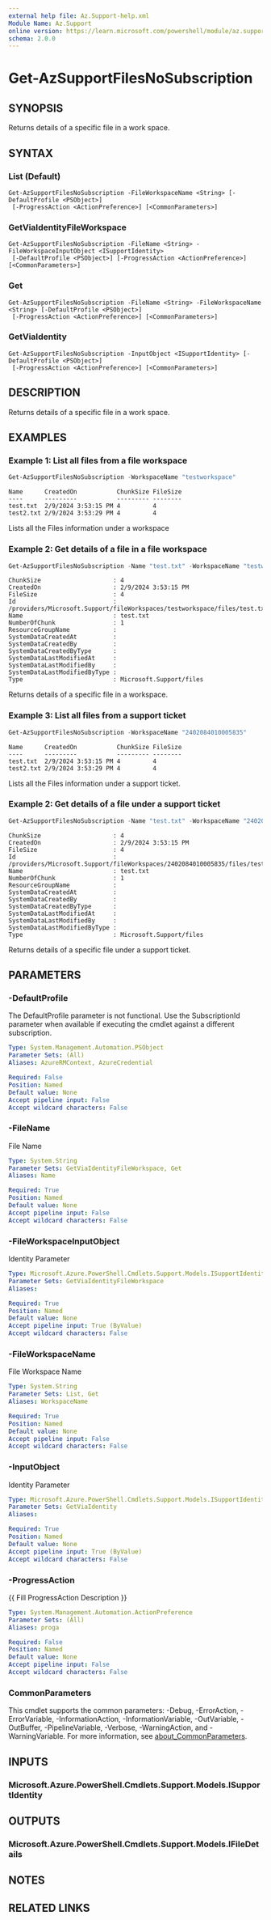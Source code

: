 ```yaml
---
external help file: Az.Support-help.xml
Module Name: Az.Support
online version: https://learn.microsoft.com/powershell/module/az.support/get-azsupportfilesnosubscription
schema: 2.0.0
---
```


# Get-AzSupportFilesNoSubscription

## SYNOPSIS
Returns details of a specific file in a work space.

## SYNTAX

### List (Default)
```
Get-AzSupportFilesNoSubscription -FileWorkspaceName <String> [-DefaultProfile <PSObject>]
 [-ProgressAction <ActionPreference>] [<CommonParameters>]
```

### GetViaIdentityFileWorkspace
```
Get-AzSupportFilesNoSubscription -FileName <String> -FileWorkspaceInputObject <ISupportIdentity>
 [-DefaultProfile <PSObject>] [-ProgressAction <ActionPreference>] [<CommonParameters>]
```

### Get
```
Get-AzSupportFilesNoSubscription -FileName <String> -FileWorkspaceName <String> [-DefaultProfile <PSObject>]
 [-ProgressAction <ActionPreference>] [<CommonParameters>]
```

### GetViaIdentity
```
Get-AzSupportFilesNoSubscription -InputObject <ISupportIdentity> [-DefaultProfile <PSObject>]
 [-ProgressAction <ActionPreference>] [<CommonParameters>]
```

## DESCRIPTION
Returns details of a specific file in a work space.

## EXAMPLES

### Example 1: List all files from a file workspace
```powershell
Get-AzSupportFilesNoSubscription -WorkspaceName "testworkspace"
```

```output
Name      CreatedOn           ChunkSize FileSize
----      ---------           --------- --------
test.txt  2/9/2024 3:53:15 PM 4         4
test2.txt 2/9/2024 3:53:29 PM 4         4
```

Lists all the Files information under a workspace

### Example 2: Get details of a file in a file workspace
```powershell
Get-AzSupportFilesNoSubscription -Name "test.txt" -WorkspaceName "testworkspace"
```

```output
ChunkSize                    : 4
CreatedOn                    : 2/9/2024 3:53:15 PM
FileSize                     : 4
Id                           : /providers/Microsoft.Support/fileWorkspaces/testworkspace/files/test.txt
Name                         : test.txt
NumberOfChunk                : 1
ResourceGroupName            :
SystemDataCreatedAt          :
SystemDataCreatedBy          :
SystemDataCreatedByType      :
SystemDataLastModifiedAt     :
SystemDataLastModifiedBy     :
SystemDataLastModifiedByType :
Type                         : Microsoft.Support/files
```

Returns details of a specific file in a workspace.

### Example 3: List all files from a support ticket
```powershell
Get-AzSupportFilesNoSubscription -WorkspaceName "2402084010005835"
```

```output
Name      CreatedOn           ChunkSize FileSize
----      ---------           --------- --------
test.txt  2/9/2024 3:53:15 PM 4         4
test2.txt 2/9/2024 3:53:29 PM 4         4
```

Lists all the Files information under a support ticket.

### Example 2: Get details of a file under a support ticket
```powershell
Get-AzSupportFilesNoSubscription -Name "test.txt" -WorkspaceName "2402084010005835"
```

```output
ChunkSize                    : 4
CreatedOn                    : 2/9/2024 3:53:15 PM
FileSize                     : 4
Id                           : /providers/Microsoft.Support/fileWorkspaces/2402084010005835/files/test.txt
Name                         : test.txt
NumberOfChunk                : 1
ResourceGroupName            :
SystemDataCreatedAt          :
SystemDataCreatedBy          :
SystemDataCreatedByType      :
SystemDataLastModifiedAt     :
SystemDataLastModifiedBy     :
SystemDataLastModifiedByType :
Type                         : Microsoft.Support/files
```

Returns details of a specific file under a support ticket.

## PARAMETERS

### -DefaultProfile
The DefaultProfile parameter is not functional.
Use the SubscriptionId parameter when available if executing the cmdlet against a different subscription.

```yaml
Type: System.Management.Automation.PSObject
Parameter Sets: (All)
Aliases: AzureRMContext, AzureCredential

Required: False
Position: Named
Default value: None
Accept pipeline input: False
Accept wildcard characters: False
```

### -FileName
File Name

```yaml
Type: System.String
Parameter Sets: GetViaIdentityFileWorkspace, Get
Aliases: Name

Required: True
Position: Named
Default value: None
Accept pipeline input: False
Accept wildcard characters: False
```

### -FileWorkspaceInputObject
Identity Parameter

```yaml
Type: Microsoft.Azure.PowerShell.Cmdlets.Support.Models.ISupportIdentity
Parameter Sets: GetViaIdentityFileWorkspace
Aliases:

Required: True
Position: Named
Default value: None
Accept pipeline input: True (ByValue)
Accept wildcard characters: False
```

### -FileWorkspaceName
File Workspace Name

```yaml
Type: System.String
Parameter Sets: List, Get
Aliases: WorkspaceName

Required: True
Position: Named
Default value: None
Accept pipeline input: False
Accept wildcard characters: False
```

### -InputObject
Identity Parameter

```yaml
Type: Microsoft.Azure.PowerShell.Cmdlets.Support.Models.ISupportIdentity
Parameter Sets: GetViaIdentity
Aliases:

Required: True
Position: Named
Default value: None
Accept pipeline input: True (ByValue)
Accept wildcard characters: False
```

### -ProgressAction
{{ Fill ProgressAction Description }}

```yaml
Type: System.Management.Automation.ActionPreference
Parameter Sets: (All)
Aliases: proga

Required: False
Position: Named
Default value: None
Accept pipeline input: False
Accept wildcard characters: False
```

### CommonParameters
This cmdlet supports the common parameters: -Debug, -ErrorAction, -ErrorVariable, -InformationAction, -InformationVariable, -OutVariable, -OutBuffer, -PipelineVariable, -Verbose, -WarningAction, and -WarningVariable. For more information, see [about_CommonParameters](http://go.microsoft.com/fwlink/?LinkID=113216).

## INPUTS

### Microsoft.Azure.PowerShell.Cmdlets.Support.Models.ISupportIdentity

## OUTPUTS

### Microsoft.Azure.PowerShell.Cmdlets.Support.Models.IFileDetails

## NOTES

## RELATED LINKS

